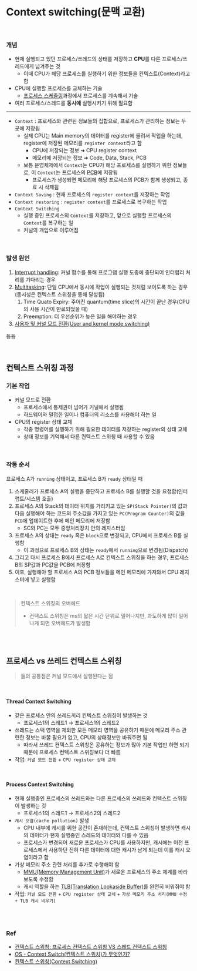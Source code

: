 # Context switching(문맥 교환)

<br>

### 개념

- 현재 실행되고 있던 프로세스/쓰레드의 상태를 저장하고 **CPU**를 다른 프로세스/쓰레드에게 넘겨주는 것
  - 이때 CPU가 해당 프로세스를 실행하기 위한 정보들을 컨텍스트(Context)라고 함
- CPU에 실행할 프로세스를 교체하는 기술
  - [프로세스 스케줄링](https://github.com/jmxx219/CS-Study/blob/main/OperatingSystem/%ED%94%84%EB%A1%9C%EC%84%B8%EC%84%9C%20%EC%8A%A4%EC%BC%80%EC%A4%84%EB%A7%81%20%EC%95%8C%EA%B3%A0%EB%A6%AC%EC%A6%98.md)과정에서 프로세스를 계속해서 기술
- 여러 프로세스/스레드를 **동시에** 실행시키기 위해 필요함
---
- `Context` : 프로세스와 관련된 정보들의 집합으로, 프로세스가 관리하는 정보는 두 곳에 저장됨
  - 실제 CPU는 Main memory의 데이터를 register에 올려서 작업을 하는데, register에 저장된 메모리를 `register context`라고 함
    - CPU에 저장되는 정보 ➜ CPU register context
    - 메모리에 저장되는 정보 ➜ Code, Data, Stack, PCB
  - 보통 운영체제에서 `Context`는 CPU가 해당 프로세스를 실행하기 위한 정보들로, 이 `Context`는 프로세스의 [PCB](https://github.com/jmxx219/CS-Study/blob/main/OperatingSystem/process.md#pcb)에 저장됨
    - 프로세스가 생성되면 메모리에 해당 프로세스의 PCB가 함께 생성되고, 종료 시 삭제됨
- `Context Saving` : 현재 프로세스의 `register context`를 저장하는 작업
- `Context restoring` : `register context`를 프로세스로 복구하는 작업
- `Context Switching`
  - 실행 중인 프로세스의 `Context`를 저장하고, 앞으로 실행할 프로세스의 `Context`를 복구하는 일
  - 커널의 개입으로 이루어짐

<br/>

### 발생 원인

1. [Interrupt handling](https://github.com/jmxx219/CS-Study/blob/main/OperatingSystem/Interrupt.md): 커널 함수를 통해 프로그램 실행 도중에 중단되어 인터럽리 처리를 기다리는 경우
2. [Multitasking](https://github.com/jmxx219/CS-Study/blob/main/Java-Spring/Synchronized.md#%EB%A9%80%ED%8B%B0-%ED%83%9C%EC%8A%A4%ED%82%B9): 단일 CPU에서 동시에 작업이 실행되는 것처럼 보이도록 하는 경우(동시성은 컨텍스트 스위칭을 통해 달성됨)
   1. Time Quato Expiry: 주어진 quantum(time slice)의 시간이 끝난 경우(CPU의 사용 시간이 만료되었을 때)
   2. Preemption: 더 우선순위가 높은 일을 해야하는 경우
3. [사용자 및 커널 모드 전환(User and kernel mode switching)](https://github.com/jmxx219/CS-Study/blob/main/OperatingSystem/%EC%8B%9C%EC%8A%A4%ED%85%9C%20%EC%BD%9C.md#%EB%AA%A8%EB%93%9C-%EC%A0%84%ED%99%98-mode-switching)

등등
  
  
<br>

## 컨텍스트 스위칭 과정


### 기본 작업

- 커널 모드로 전환
  - 프로세스에서 통제권이 넘어가 커널에서 실행됨
  - 하드웨어와 밀접한 일이나 컴퓨터의 리소스를 사용해야 하는 일
- CPU의 register 상태 교체
  - 각종 명령어를 실행하기 위해 필요한 데이터를 저장하는 register의 상태 교체
  - 상태 정보를 기억해서 다른 컨텍스트 스위칭 때 사용할 수 있음

<br>

### 작동 순서
  
프로세스 A가 `running` 상태이고, 프로세스 B가 `ready` 상태일 때

1. 스케줄러가 프로세스 A의 실행을 중단하고 프로세스 B를 실행할 것을 요청함(인터럽트/시스템 호출)
2. 프로세스 A의 Stack의 데이터 위치를 가리키고 있는 `SP(Stack Pointer)`의 값과 다음 실행해야 하는 코드의 주소값을 가지고 있는 `PC(Program Counter)`의 값을 `PCB`에 업데이트한 후에 메인 메모리에 저장함
   - SC와 PC는 모두 중앙처리장치 안의 레지스터임
3. 프로세스 A의 상태는 `ready` 혹은 `block`으로 변경되고, CPU에서 프로세스 B를 실행함
   - 이 과정으로 프로세스 B의 상태는 `ready`에서 `running`으로 변경됨(Dispatch)
4. 그리고 다시 프로세스 B에서 프로세스 A로 컨텍스트 스위칭을 하는 경우, 프로세스 B의 SP값과 PC값을 PCB에 저장함
5. 이후, 실행해야 할 프로세스 A의 PCB 정보들을 메인 메모리에 가져와서 CPU 레지스터에 넣고 실행함

<br>

> 컨텍스트 스위칭의 오버헤드  
> - 컨텍스트 스위칭은 ms의 짧은 시간 단위로 밀어나지만, 과도하게 많이 일어나게 되면 오버헤드가 발생함

<br>
<br>

## 프로세스 vs 쓰레드 컨텍스트 스위칭

> 둘의 공통점은 커널 모드에서 실행된다는 점

<br/>

#### Thread Context Switching
- 같은 프로세스 안의 쓰레드끼리 컨텍스트 스위칭이 발생하는 것
  - 프로세스1의 스레드1 → 프로세스1의 스레드2
- 쓰레드는 스택 영역을 제외한 모든 메모리 영역을 공유하기 때문에 메모리 주소 관련한 정보는 바꿀 필요가 없고, CPU의 상태정보만 바꿔주면 됨
  - 따라서 쓰레드 컨텍스트 스위칭은 공유하는 정보가 많아 기본 작업만 하면 되기 때문에 프로세스 컨텍스트 스위칭보다 더 빠름
- 작업: `커널 모드 전환` + `CPU register 상태 교체`

<br/>

#### Process Context Switching
- 현재 실행중인 프로세스의 쓰레드와는 다른 프로세스의 쓰레드와 컨텍스트 스위칭이 발생하는 것
  - 프로세스1의 스레드1 → 프로세스2의 스레드2
- `캐시 오염(cache pollution)` 발생
  - CPU 내부에 캐시를 위한 공간이 존재하는데, 컨텍스트 스위칭이 발생하면 캐시의 데이터가 현재 실행중인 스레드의 데이터와 다를 수 있음
  - 프로세스가 변경되어 새로운 프로세스가 CPU를 사용하지만, 캐시에는 이전 프로세스에서 사용하던 전혀 다른 데이터에 대한 캐시가 남게 되는데 이를 캐시 오염이라고 함
- 가상 메모리 주소 관련 처리를 추가로 수행해야 함
  - [MMU(Memory Management Unit)](https://github.com/jmxx219/CS-Study/blob/main/OperatingSystem/%EA%B0%80%EC%83%81%20%EB%A9%94%EB%AA%A8%EB%A6%AC.md#%EB%A9%94%EB%AA%A8%EB%A6%AC-%EA%B4%80%EB%A6%AC%EC%9E%90)가 새로운 프로세스의 주소 체계를 바라보도록 수정함
  - 캐시 역할을 하는 [TLB(Translation Lookaside Buffer)](https://github.com/jmxx219/CS-Study/blob/main/OperatingSystem/TLB.md)를 완전히 비워줘야 함
- 작업: `커널 모드 전환` + `CPU register 상태 교체` + `가상 메모리 주소 처리(MMU 수정 + TLB 캐시 비우기)`



<br>
<br>

### Ref

- [컨텍스트 스위칭: 프로세스 컨텍스트 스위칭 VS 스레드 컨텍스트 스위칭](https://engineerinsight.tistory.com/284)
- [OS - Context Switch(컨텍스트 스위치)가 무엇인가?](https://jeong-pro.tistory.com/93)
- [컨텍스트 스위칭(Context Switching)](https://hyunie-y.tistory.com/31)